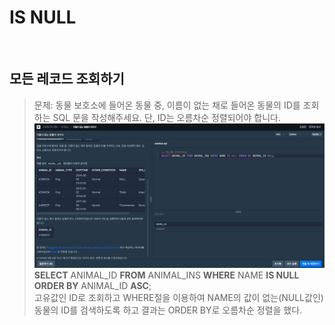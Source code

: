 # IS NULL
<br>

## 모든 레코드 조회하기  
>문제: 동물 보호소에 들어온 동물 중, 이름이 없는 채로 들어온 동물의 ID를 조회하는 SQL 문을 작성해주세요. 단, ID는 오름차순 정렬되어야 합니다.  
>![img](./isNull_01.jpg)  
>**SELECT** ANIMAL_ID **FROM** ANIMAL_INS **WHERE** NAME **IS NULL ORDER BY** ANIMAL_ID **ASC**;  
>고유값인 ID로 조회하고 WHERE절을 이용하여 NAME의 값이 없는(NULL값인) 동물의 ID를 검색하도록 하고 결과는 ORDER BY로 오름차순 정렬을 했다.

<br> 
